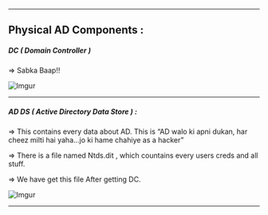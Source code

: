 - - -
## Physical AD Components : 

##### DC ( Domain Controller ) 
⇒ Sabka Baap!! 

![Imgur](https://i.imgur.com/taUgXoQ.png)
<br>

- - - 
##### AD DS ( Active Directory Data Store )  : 

⇒ This contains every data about AD. This is “AD walo ki apni dukan, har cheez milti hai yaha...jo ki hame chahiye as a hacker”

⇒ There is a file named Ntds.dit , which countains every users creds and all stuff. 

⇒ We have get this file After getting DC. 

![Imgur](https://i.imgur.com/Oh8QJxm.png)
<br>

- - -
